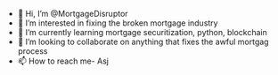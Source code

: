 - 👋 Hi, I’m @MortgageDisruptor
- 👀 I’m interested in fixing the broken mortgage industry 
- 🌱 I’m currently learning mortgage securitization, python, blockchain 
- 💞️ I’m looking to collaborate on anything that fixes the awful mortgag process 
- 📫 How to reach me- Asj

<!---
MortgageDisruptor/MortgageDisruptor is a ✨ special ✨ repository because its `README.md` (this file) appears on your GitHub profile.
You can click the Preview link to take a look at your changes.
--->
